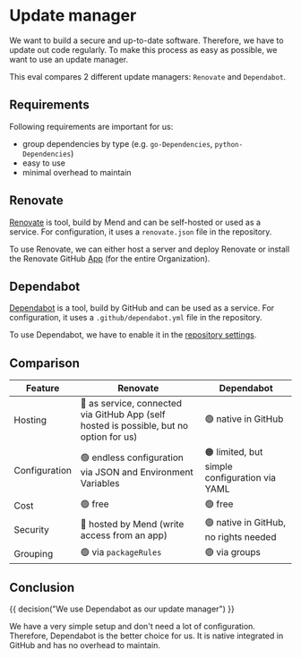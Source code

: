 # Update manager

We want to build a secure and up-to-date software. Therefore, we have to update
out code regularly. To make this process as easy as possible, we want to use an
update manager.

This eval compares 2 different update managers: `Renovate` and `Dependabot`.

## Requirements

Following requirements are important for us:

- group dependencies by type (e.g. `go-Dependencies`, `python-Dependencies`)
- easy to use
- minimal overhead to maintain

## Renovate

[Renovate](https://docs.renovatebot.com/) is tool, build by Mend and can be
self-hosted or used as a service. For configuration, it uses a `renovate.json`
file in the repository.

To use Renovate, we can either host a server and deploy Renovate or
install the Renovate GitHub [App](https://github.com/apps/renovate)
(for the entire Organization).

## Dependabot

[Dependabot](https://github.com/dependabot) is a tool, build by GitHub and can
be used as a service. For configuration, it uses a `.github/dependabot.yml` file
in the repository.

To use Dependabot, we have to enable it in the
[repository settings](https://docs.github.com/de/code-security/getting-started/dependabot-quickstart-guide).

## Comparison

<!-- markdownlint-disable MD013 -->

| Feature       | Renovate                                                                                          | Dependabot                                                 |
|---------------|---------------------------------------------------------------------------------------------------|------------------------------------------------------------|
| Hosting       | :red_circle: as service, connected via GitHub App (self hosted is possible, but no option for us) | :green_circle: native in GitHub                            |
| Configuration | :green_circle: endless configuration via JSON and Environment Variables                           | :orange_circle: limited, but simple configuration via YAML |
| Cost          | :green_circle: free                                                                               | :green_circle: free                                        |
| Security      | :red_circle: hosted by Mend (write access from an app)                                            | :green_circle: native in GitHub, no rights needed          |
| Grouping      | :green_circle: via `packageRules`                                                                 | :green_circle: via groups                                  |

<!-- markdownlint-enable MD013 -->

## Conclusion

{{ decision("We use Dependabot as our update manager") }}

We have a very simple setup and don't need a lot of configuration. Therefore,
Dependabot is the better choice for us. It is native integrated in GitHub and has
no overhead to maintain.
